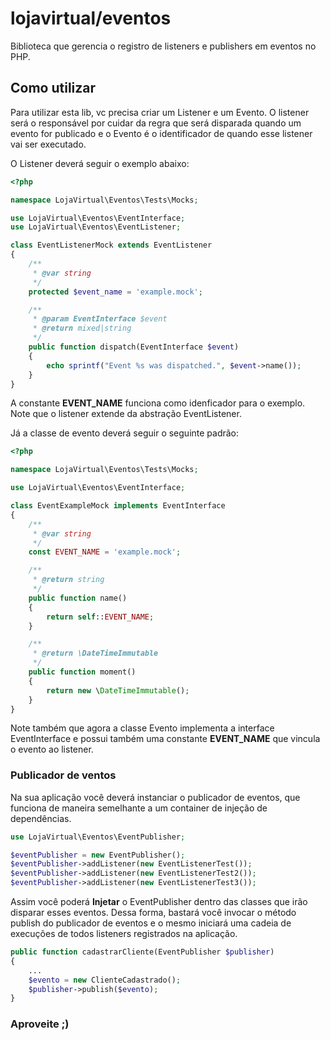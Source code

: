 # lojavirtual/eventos

Biblioteca que gerencia o registro de listeners e publishers em eventos no PHP.

## Como utilizar

Para utilizar esta lib, vc precisa criar um Listener e um Evento.
O listener será o responsável por cuidar da regra que será disparada quando um evento for publicado e o Evento é o identificador de quando esse listener vai ser executado.

O Listener deverá seguir o exemplo abaixo: 

```php
<?php

namespace LojaVirtual\Eventos\Tests\Mocks;

use LojaVirtual\Eventos\EventInterface;
use LojaVirtual\Eventos\EventListener;

class EventListenerMock extends EventListener
{
    /**
     * @var string
     */
    protected $event_name = 'example.mock';

    /**
     * @param EventInterface $event
     * @return mixed|string
     */
    public function dispatch(EventInterface $event)
    {
        echo sprintf("Event %s was dispatched.", $event->name());
    }
}
```

A constante **EVENT_NAME** funciona como idenficador para o exemplo. Note que o listener extende da abstração EventListener.

Já a classe de evento deverá seguir o seguinte padrão:
```php
<?php

namespace LojaVirtual\Eventos\Tests\Mocks;

use LojaVirtual\Eventos\EventInterface;

class EventExampleMock implements EventInterface
{
    /**
     * @var string
     */
    const EVENT_NAME = 'example.mock';

    /**
     * @return string
     */
    public function name()
    {
        return self::EVENT_NAME;
    }

    /**
     * @return \DateTimeImmutable
     */
    public function moment()
    {
        return new \DateTimeImmutable();
    }
}
```

Note também que agora a classe Evento implementa a interface EventInterface e possui também uma constante **EVENT_NAME** que vincula o evento ao listener.

### Publicador de ventos
Na sua aplicação você deverá instanciar o publicador de eventos, que funciona de maneira semelhante a um container de injeção de dependências.

```php
use LojaVirtual\Eventos\EventPublisher;

$eventPublisher = new EventPublisher();
$eventPublisher->addListener(new EventListenerTest());
$eventPublisher->addListener(new EventListenerTest2());
$eventPublisher->addListener(new EventListenerTest3());

```

Assim você poderá **Injetar** o EventPublisher dentro das classes que irão disparar esses eventos. Dessa forma, bastará você invocar o método publish do publicador de eventos e o mesmo iniciará uma cadeia de execuções de todos listeners registrados na aplicação.

```php
public function cadastrarCliente(EventPublisher $publisher)
{
    ...
    $evento = new ClienteCadastrado();
    $publisher->publish($evento);
}

```

### Aproveite ;)